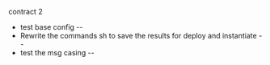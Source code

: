 contract 2

- test base config --
- Rewrite the commands sh to save the results for deploy and instantiate --
- test the msg casing --
